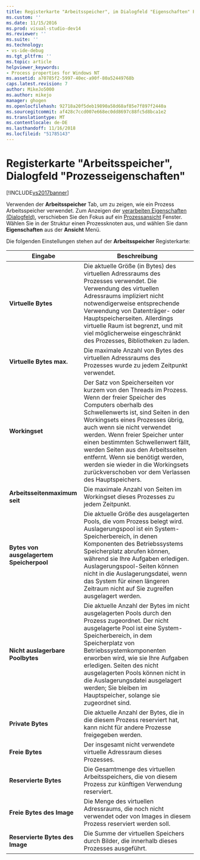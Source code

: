 ```yaml
---
title: Registerkarte "Arbeitsspeicher", im Dialogfeld "Eigenschaften" Process | Microsoft-Dokumentation
ms.custom: ''
ms.date: 11/15/2016
ms.prod: visual-studio-dev14
ms.reviewer: ''
ms.suite: ''
ms.technology:
- vs-ide-debug
ms.tgt_pltfrm: ''
ms.topic: article
helpviewer_keywords:
- Process properties for Windows NT
ms.assetid: a70785f2-5997-40ec-a90f-80a52449768b
caps.latest.revision: 7
author: MikeJo5000
ms.author: mikejo
manager: ghogen
ms.openlocfilehash: 92718a20f5deb19890a58d68af85e7f897f2440a
ms.sourcegitcommit: af428c7ccd007e668ec0dd8697c88fc5d8bca1e2
ms.translationtype: MT
ms.contentlocale: de-DE
ms.lasthandoff: 11/16/2018
ms.locfileid: "51785143"
---
```

# <a name="memory-tab-process-properties-dialog-box"></a>Registerkarte "Arbeitsspeicher", Dialogfeld "Prozesseigenschaften"
[!INCLUDE[vs2017banner](../includes/vs2017banner.md)]

Verwenden der **Arbeitsspeicher** Tab, um zu zeigen, wie ein Prozess Arbeitsspeicher verwendet. Zum Anzeigen der [verarbeiten Eigenschaften (Dialogfeld)](../debugger/process-properties-dialog-box.md), verschieben Sie den Fokus auf ein [Prozessansicht](../debugger/processes-view.md) Fenster. Wählen Sie in der Struktur einen Prozessknoten aus, und wählen Sie dann **Eigenschaften** aus der **Ansicht** Menü.  
  
 Die folgenden Einstellungen stehen auf der **Arbeitsspeicher** Registerkarte:  
  
|Eingabe|Beschreibung|  
|-----------|-----------------|  
|**Virtuelle Bytes**|Die aktuelle Größe (in Bytes) des virtuellen Adressraums des Prozesses verwendet. Die Verwendung des virtuellen Adressraums impliziert nicht notwendigerweise entsprechende Verwendung von Datenträger- oder Hauptspeicherseiten. Allerdings virtuelle Raum ist begrenzt, und mit viel möglicherweise eingeschränkt des Prozesses, Bibliotheken zu laden.|  
|**Virtuelle Bytes max.**|Die maximale Anzahl von Bytes des virtuellen Adressraums des Prozesses wurde zu jedem Zeitpunkt verwendet.|  
|**Workingset**|Der Satz von Speicherseiten vor kurzem von den Threads im Prozess. Wenn der freier Speicher des Computers oberhalb des Schwellenwerts ist, sind Seiten in den Workingsets eines Prozesses übrig, auch wenn sie nicht verwendet werden. Wenn freier Speicher unter einen bestimmten Schwellenwert fällt, werden Seiten aus den Arbeitsseiten entfernt. Wenn sie benötigt werden, werden sie wieder in die Workingsets zurückverschoben vor dem Verlassen des Hauptspeichers.|  
|**Arbeitsseitenmaximum seit**|Die maximale Anzahl von Seiten im Workingset dieses Prozesses zu jedem Zeitpunkt.|  
|**Bytes von ausgelagertem Speicherpool**|Die aktuelle Größe des ausgelagerten Pools, die vom Prozess belegt wird. Auslagerungspool ist ein System-Speicherbereich, in denen Komponenten des Betriebssystems Speicherplatz abrufen können, während sie Ihre Aufgaben erledigen. Auslagerungspool-Seiten können nicht in die Auslagerungsdatei, wenn das System für einen längeren Zeitraum nicht auf Sie zugreifen ausgelagert werden.|  
|**Nicht auslagerbare Poolbytes**|Die aktuelle Anzahl der Bytes im nicht ausgelagerten Pools durch den Prozess zugeordnet. Der nicht ausgelagerte Pool ist eine System-Speicherbereich, in dem Speicherplatz von Betriebssystemkomponenten erworben wird, wie sie Ihre Aufgaben erledigen. Seiten des nicht ausgelagerten Pools können nicht in die Auslagerungsdatei ausgelagert werden; Sie bleiben im Hauptspeicher, solange sie zugeordnet sind.|  
|**Private Bytes**|Die aktuelle Anzahl der Bytes, die in die diesem Prozess reserviert hat, kann nicht für andere Prozesse freigegeben werden.|  
|**Freie Bytes**|Der insgesamt nicht verwendete virtuelle Adressraum dieses Prozesses.|  
|**Reservierte Bytes**|Die Gesamtmenge des virtuellen Arbeitsspeichers, die von diesem Prozess zur künftigen Verwendung reserviert.|  
|**Freie Bytes des Image**|Die Menge des virtuellen Adressraums, die noch nicht verwendet oder von Images in diesem Prozess reserviert werden soll.|  
|**Reservierte Bytes des Image**|Die Summe der virtuellen Speichers durch Bilder, die innerhalb dieses Prozesses ausgeführt.|



